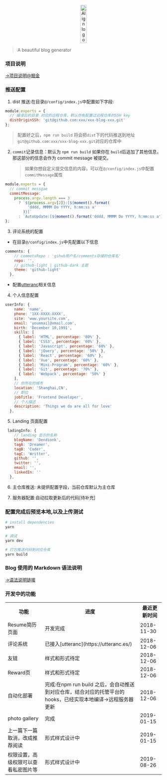 <p align="center"><a href="http://www.dendoink.com" style="display: flex;
    justify-content: center;" target="_blank" rel="noopener noreferrer"><img style="width: 20%;
    height: 100%;border-radius: 3%;" src="http://ww1.sinaimg.cn/large/88b26e1cly1fz2gxpm5c0j215o0dwjrb.jpg" alt="Align logo"></a></p>

> A beautiful blog generator

### 项目说明

[->项目说明@掘金](https://juejin.im/post/5b53f9c4e51d4513ee6dcd3f)<br>

### 推送配置

1. dist 推送:在目录`@/config/index.js`中配置如下字段:

```javascript
module.exports = {
  // 编译后的目录 对应的远程仓库，默认你有配置过远程仓库的SSH key
  distOriginSSh: 'git@github.com:xxx/xxx-blog-xxx.git'
};
```

> 配置好之后，`npm run build` 将会把`dist`下的代码推送到地址`git@github.com:xxx/xxx-blog-xxx.git`对应的仓库中

2. `commit`记录信息：默认为 `npm run build` 如果你在 `build`后追加了其他信息，那这部分的信息会作为 commit message 被提交。
   > 如果你想自定义提交信息的内容，可以在`@/config/index.js`中配置`commitMessage`属性

```javascript
module.exports = {
  // commit messgae
  commitMessage:
    process.argv.length === 3
      ? `${process.argv[2]}:[${moment().format(
          'dddd, MMMM Do YYYY, h:mm:ss a'
        )}]`
      : `AutoUpdate:[${moment().format('dddd, MMMM Do YYYY, h:mm:ss a')}]`
};
```

3. 评论系统的配置

- 在目录`@/config/index.js`中先配置以下信息

```javascript
comments: {
    // commetsRepo : 'gihub用户名/comments存储的仓库名'
    repo: '',
    // github-light | github-dark 主题
    theme: 'github-light'
  },
```

- 配置[utteranc](https://utteranc.es/)相关信息

4. 个人信息配置

```javascript
userInfo: {
    name: 'name',
    phone: '1XX-XXXX-XXXX',
    site: 'www.yoursite.com',
    email: 'youemail@xmail.com',
    birth: 'December 10,1991',
    skills: [
      { label: 'HTML', percentage: '80%' },
      { label: 'CSS3', percentage: '60%' },
      { label: 'Javascript', percentage: '60%' },
      { label: 'jQuery', percentage: '50%' },
      { label: 'React', percentage: '60%' },
      { label: 'Vue', percentage: '60%' },
      { label: 'Mini-Program', percentage: '60%' },
      { label: 'Git', percentage: '70%' },
      { label: 'Webpack', percentage: '50%' }
    ],
    // 你所在的城市
    location: 'Shanghai,CN',
    // 职位
    jobTitle: 'Frontend Developer',
    // 个人描述
    description: 'Things we do are all for love'
  },
```

5. Landing 页面配置

```javascript
 ladingInfo: {
    // landing 显示的名称
    blogName: 'Dendionk',
    tagA: 'Dreamer',
    tagB: 'Coder',
    tagC: 'Writter',
    github: '',
    twitter: '',
    email: '',
    linkedIn: ''
  },
```

6. 主仓库推送: 未提供配置字段，当前仓库默认为主仓库

7. 服务器配置:自动拉取更新后的代码[待补充]

### 配置完成后预览本地,以及上传测试

```bash
# install dependencies
yarn

# 调试
yarn dev

# 打包推送代码到对应仓库
yarn build
```

### Blog 使用的 Markdown 语法说明

[->语法说明链接](https://github.com/DendiSe7enGitHub/vue-blog-generater/blob/master/markdown.md)

### 开发中的功能

<table>
  <tr>
    <th>功能</th>
    <th>进度</th>
    <th>最近更新时间</th>
  </tr>
  <tr>
    <td>Resume简历页面</td>
    <td>开发完成</td>
    <td>2018-11-30</td>
  </tr>
  <tr>
    <td>评论系统</td>
    <td>已接入[utteranc](https://utteranc.es/)</td>
    <td>2018-12-06</td>
  </tr>
  <tr>
    <td>友链</td>
    <td>样式和形式待定</td>
    <td>2018-12-06</td>
  </tr>
  <tr>
    <td>Reward页</td>
    <td>样式和形式待定</td>
    <td>2018-12-06</td>
  </tr>
  <tr>
    <td>自动化部署</td>
    <td>完成:在npm run build 之后，会自动推送到对应仓库，结合对应的托管平台的hooks，已经实现本地编译->远程服务器更新</td>
    <td>2018-12-06</td>
  </tr>
   <tr>
    <td>photo gallery</td>
    <td>完成</td>
    <td>2019-01-15</td>
  </tr>
  <tr>
    <td>上一篇下一篇取消，改成推荐阅读</td>
    <td>形式样式设计中</td>
    <td>2019-01-15</td>
  </tr>
  <tr>
    <td>权限设置，高级权限可以查看私密图片等</td>
    <td>形式样式设计中</td>
    <td>2019-08-26</td>
  </tr>
</table>
<!--
https://i.loli.net/2019/08/26/ADUeyWXb8lHPYh1.jpg
https://i.loli.net/2019/08/26/IWuGh5F2jBxl37Q.jpg
https://i.loli.net/2019/08/26/PuZxbpAdsCVHLFg.jpg
https://i.loli.net/2019/08/26/KcLPnIV1EpArJv8.jpg
https://i.loli.net/2019/08/26/kV8aYh9Gy2PTsAg.jpg
https://i.loli.net/2019/08/26/qcK98vW14iADCy5.jpg
https://i.loli.net/2019/08/26/fEtRyr3aWLPzANZ.jpg
https://i.loli.net/2019/08/26/8lJK2vhEkLOeQwD.jpg
https://i.loli.net/2019/08/26/rBKeuCsDqgjhR6k.jpg
https://i.loli.net/2019/08/26/7GU4VcEnhHLlrAq.jpg
https://i.loli.net/2019/08/27/apzM26GrilWFweq.jpg
https://i.loli.net/2019/08/27/xrE9cRSmYXihaz7.jpg
https://i.loli.net/2019/08/27/Ydy852murHtTVLv.jpg
https://i.loli.net/2019/08/27/w9oifgYkxBbzRMH.jpg
https://i.loli.net/2019/08/27/1NRPWxYnSmQTO3V.jpg
https://i.loli.net/2019/08/27/F4KUrlSCQBYcdX1.jpg
https://i.loli.net/2019/08/27/5vguTOEHQcpeBUd.jpg
https://i.loli.net/2019/08/27/CwUoPXMecLYhj9v.jpg
https://i.loli.net/2019/08/27/zdSrnNupUEoKWhk.jpg
https://i.loli.net/2019/08/27/p2OLtrY1h3mBJUM.jpg
https://i.loli.net/2019/08/27/zJaKPb5C2LmNW4O.jpg
https://i.loli.net/2019/08/27/iSuAoBdItMmZ8TW.jpg
https://i.loli.net/2019/08/27/weAYUL6QISsgtdF.jpg
https://i.loli.net/2019/08/27/fTtKCn36JOdrQGw.jpg
https://i.loli.net/2019/08/27/yECBskXwYKiVx2h.jpg
https://i.loli.net/2019/08/27/YW93zQslkf2KjTR.jpg
https://i.loli.net/2019/08/27/iSERgA3Zuc5yCLb.jpg
https://i.loli.net/2019/08/27/dfpwt4uqAvYKies.jpg
https://i.loli.net/2019/08/27/wWPyAihdI1c4RxL.jpg -->
